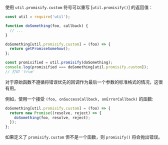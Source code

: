 
使用 `util.promisify.custom` 符号可以重写 [`util.promisify()`] 的返回值：

```js
const util = require('util');

function doSomething(foo, callback) {
  // ...
}

doSomething[util.promisify.custom] = (foo) => {
  return getPromiseSomehow();
};

const promisified = util.promisify(doSomething);
console.log(promisified === doSomething[util.promisify.custom]);
// 打印 'true'
```

对于原始函数不遵循将错误优先的回调作为最后一个参数的标准格式的情况，这很有用。

例如，使用一个接受 `(foo, onSuccessCallback, onErrorCallback)` 的函数:

```js
doSomething[util.promisify.custom] = (foo) => {
  return new Promise((resolve, reject) => {
    doSomething(foo, resolve, reject);
  });
};
```

如果定义了 `promisify.custom` 但不是一个函数，则 `promisify()` 将会抛出错误。

